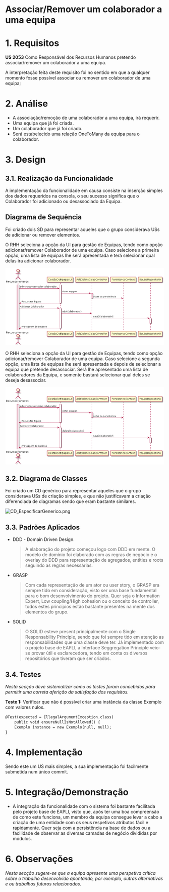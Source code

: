  Associar/Remover um colaborador a uma equipa
=======================================


# 1. Requisitos


**US 2053** Como Responsável dos Recursos Humanos pretendo associar/remover um colaborador a uma equipa. 

A interpretação feita deste requisito foi no sentido em que a qualquer momento fosse possível associar ou remover
um colaborador de uma equipa;


# 2. Análise

- A associação/remoção de uma colaborador a uma equipa, irá requerir.
- Uma equipa que já foi criada.
- Um colaborador que já foi criado.
- Será estabelecido uma relação OneToMany da equipa para o colaborador.

# 3. Design

## 3.1. Realização da Funcionalidade

A implementação da funcionalidade em causa consiste na inserção simples dos dados requeridos na consola, o seu sucesso significa que o Colaborador foi adicionado ou desassociado da Equipa.

## Diagrama de Sequência ##

Foi criado dois SD  para representar aqueles que o grupo considerava USs de adicionar ou remover elementos.

O RHH seleciona a opção da UI para gestão de Equipas, tendo como opção adicionar/remover Colaborador de uma equipa. Caso
selecione a primeira opção, uma lista de equipas lhe será apresentada e terá selecionar qual delas ira adicionar colaborador. 

![SD_EspecificarGenerico.png](addColab.png)


O RHH seleciona a opção da UI para gestão de Equipas, tendo como opção adicionar/remover Colaborador de uma equipa. Caso
selecione a segunda opção, uma lista de equipas lhe será apresentada e depois de selecionar a equipa que pretende desassociar.
Será lhe apresentado uma lista de colaboradores da Equipa, e somente bastará selecionar qual deles se deseja desassociar.

![SD_EspecificarGenerico.png](remColab.png)
## 3.2. Diagrama de Classes

Foi criado um CD genérico para representar aqueles que o grupo considerava USs de criação simples, e que não justificavam a criação diferenciada de diagramas sendo que eram bastante similares.


![CD_EspecificarGenerico.png](CD_EspecificarGenerico.png)
## 3.3. Padrões Aplicados

* DDD - Domain Driven Design. 
    >A elaboração do projeto começou logo com DDD em mente. O modelo de domínio foi elaborado com as regras de negócio e o overlay do DDD para representação de agregados, entities e roots seguindo as regras necessárias.

* GRASP
  >Com cada representação de um ator ou user story, o GRASP era sempre tido em consideração, visto ser uma base fundamental para o bom desenvolvimento do projeto.
  > Quer seja o Information Expert, Low coupling/High cohesion ou o conceito de controller, todos estes princípios estão bastante presentes na mente dos elementos do grupo.
  
* SOLID
    > O SOLID esteve present principalmente com o Single Responsability Principle, sendo que foi sempre tido em atenção as responsabilidades que uma classe deve ter.
    >Já implementado com o projeto base de EAPLI, a Interface Seggregation Principle veio-se provar útil e esclarecedora, tendo em conta os diversos repositórios que tiveram que ser criados.
## 3.4. Testes 
*Nesta secção deve sistematizar como os testes foram concebidos para permitir uma correta aferição da satisfação dos requisitos.*

**Teste 1:** Verificar que não é possível criar uma instância da classe Exemplo com valores nulos.

	@Test(expected = IllegalArgumentException.class)
		public void ensureNullIsNotAllowed() {
		Exemplo instance = new Exemplo(null, null);
	}

# 4. Implementação

Sendo este um US mais simples, a sua implementação foi facilmente submetida num único commit. 


# 5. Integração/Demonstração

* A integração da funcionalidade com o sistema foi bastante facilitada pelo projeto base de EAPLI, visto que, após ter uma boa compreensão de como este funciona, um membro da equipa consegue levar a cabo a criação de uma entidade com os seus respetivos atributos fácil e rapidamente. 
Quer seja com a persistência na base de dados ou a facilidade de observar as diversas camadas de negócio divididas por módulos.
# 6. Observações

*Nesta secção sugere-se que a equipa apresente uma perspetiva critica sobre o trabalho desenvolvido apontando, por exemplo, outras alternativas e ou trabalhos futuros relacionados.*




